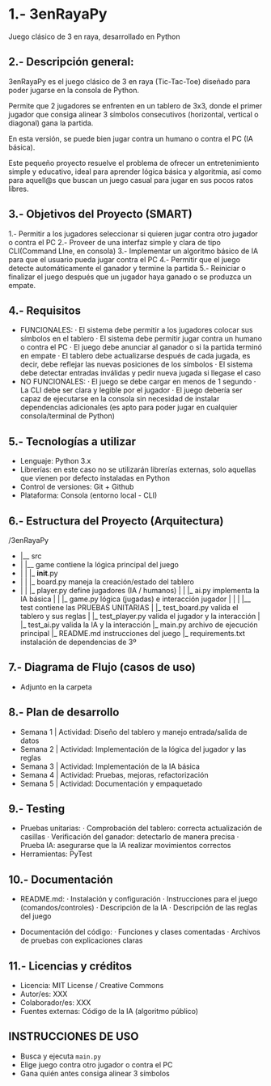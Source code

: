 # 1.- 3enRayaPy
Juego clásico de 3 en raya, desarrollado en Python

## 2.- Descripción general: 
3enRayaPy es el juego clásico de 3 en raya (Tic-Tac-Toe) diseñado para poder jugarse en la consola de Python. 

Permite que 2 jugadores se enfrenten en un tablero de 3x3, donde el primer jugador que consiga alinear 3 símbolos consecutivos (horizontal, vertical o diagonal) gana la partida.

En esta versión, se puede bien jugar contra un humano o contra el PC (IA básica).

Este pequeño proyecto resuelve el problema de ofrecer un entretenimiento simple y educativo, ideal para aprender lógica básica y algoritmia, así como para aquell@s que buscan un juego casual para jugar en sus pocos ratos libres.

## 3.- Objetivos del Proyecto (SMART)
1.- Permitir a los jugadores seleccionar si quieren jugar contra otro jugador o contra el PC
2.- Proveer de una interfaz simple y clara de tipo CLI(Command LIne, en consola)
3.- Implementar un algoritmo básico de IA para que el usuario pueda jugar contra el PC
4.- Permitir que el juego detecte automáticamente el ganador y termine la partida
5.- Reiniciar o finalizar el juego después que un jugador haya ganado o se produzca un empate.

## 4.- Requisitos
- FUNCIONALES:
    · El sistema debe permitir a los jugadores colocar sus símbolos en el tablero
    · El sistema debe permitir jugar contra un humano o contra el PC
    · El juego debe anunciar al ganador o si la partida terminó en empate
    · El tablero debe actualizarse después de cada jugada, es decir, debe reflejar las nuevas posiciones de los símbolos
    · El sistema debe detectar entradas inválidas y pedir nueva jugada si llegase el caso
- NO FUNCIONALES:
    · El juego se debe cargar en menos de 1 segundo
    · La CLI debe ser clara y legible por el jugador
    · El juego debería ser capaz de ejecutarse en la consola sin necesidad de instalar dependencias adicionales (es apto para poder jugar en cualquier consola/terminal de Python)

## 5.- Tecnologías a utilizar
- Lenguaje: Python 3.x
- Librerías: en este caso no se utilizarán librerías externas, solo aquellas que vienen por defecto instaladas en Python
- Control de versiones: Git + Github
- Plataforma: Consola (entorno local - CLI)

## 6.- Estructura del Proyecto (Arquitectura)
/3enRayaPy
-    |__ src
-    |    |__ game                contiene la lógica principal del juego
-    |    |    |_ __init__.py  
-    |    |    |_ board.py        maneja la creación/estado del tablero
-    |    |    |_ player.py       define jugadores (IA / humanos)
    |    |    |_ ai.py           implementa la IA básica
    |    |    |_ game.py         lógica (jugadas) e interacción jugador
    |    |
    |    |__ test                contiene las PRUEBAS UNITARIAS
    |         |_ test_board.py   valida el tablero y sus reglas
    |         |_ test_player.py  valida el jugador y la interacción
    |         |_ test_ai.py      valida la IA y la interacción
    |_ main.py                   archivo de ejecución principal
    |_ README.md                 instrucciones del juego
    |_ requirements.txt          instalación de dependencias de 3º

## 7.- Diagrama de Flujo (casos de uso)
- Adjunto en la carpeta

## 8.- Plan de desarrollo
- Semana 1 | Actividad: Diseño del tablero y manejo entrada/salida de datos
- Semana 2 | Actividad: Implementación de la lógica del jugador y las reglas
- Semana 3 | Actividad: Implementación de la IA básica
- Semana 4 | Actividad: Pruebas, mejoras, refactorización
- Semana 5 | Actividad: Documentación y empaquetado

## 9.- Testing
- Pruebas unitarias: 
    · Comprobación del tablero: correcta actualización de casillas
    · Verificación del ganador: detectarlo de manera precisa
    · Prueba IA: asegurarse que la IA realizar movimientos correctos
- Herramientas: PyTest

## 10.- Documentación
- README.md:
    · Instalación y configuración
    · Instrucciones para el juego (comandos/controles)
    · Descripción de la IA 
    · Descripción de las reglas del juego

- Documentación del código:
    · Funciones y clases comentadas
    · Archivos de pruebas con explicaciones claras

## 11.- Licencias y créditos
- Licencia: MIT License / Creative Commons
- Autor/es: XXX
- Colaborador/es: XXX
- Fuentes externas: Código de la IA (algoritmo público)

## INSTRUCCIONES DE USO
- Busca y ejecuta `main.py`
- Elige juego contra otro jugador o contra el PC
- Gana quién antes consiga alinear 3 símbolos